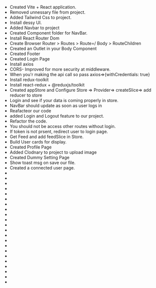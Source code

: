 - Created Vite + React application.
- Removed unnessary file from project.
- Added Tailwind Css to project.
- Install dessy UI.
- Added Navbar to project
- Created Component folder for NavBar.
- Install React Router Dom
- Create Browser Router > Routes > Route=/ Body > RouteChildren
- Created an Outlet in your Body Component
- Created Footer
- Created Login Page
- Install axios
- CORS- Improved for more security at middleware.
- When you'r making the api call so pass axios=>{withCredentials: true}
- Install redux-toolkit
- Install react-redux + @reduxjs/toolkit
- Created appStore and Configure Store => Provider=> createSlice=> add reducer to store
- Login and see if your data is coming properly in store.
- NavBar should update as soon as user logs in
- Reafacteor our code
- added Login and Logout feature to our project.
- Refactor the code.
- You should not be access other routes without login.
- If token is not prsent, redirect user to login page.
- Get Feed and add feedSlice in Store.
- Build User cards for display.
- Created Profile Page
- Added Clodnary to project to upload image
- Created Dummy Setting Page
- Show toast msg on save our file.
- Created a connected user page.
-
-
-
-
-
-
-
-
-
-
-
-
-
-
-
-
-
-
-
-
-
-
